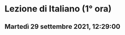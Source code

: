 # Lezione di Italiano (1° ora)
## Martedì 29 settembre 2021, 12:29:00
<!--stackedit_data:
eyJoaXN0b3J5IjpbLTIxODIxOTgzOV19
-->
